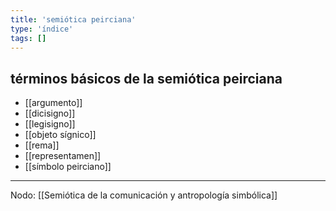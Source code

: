 ```yaml
---
title: 'semiótica peirciana'
type: 'índice'
tags: []
---
```


## términos básicos de la semiótica peirciana

- [[argumento]]
- [[dicisigno]]
- [[legisigno]]
- [[objeto sígnico]]
- [[rema]]
- [[representamen]]
- [[símbolo peirciano]]

---
Nodo: [[Semiótica de la comunicación y antropología simbólica]]